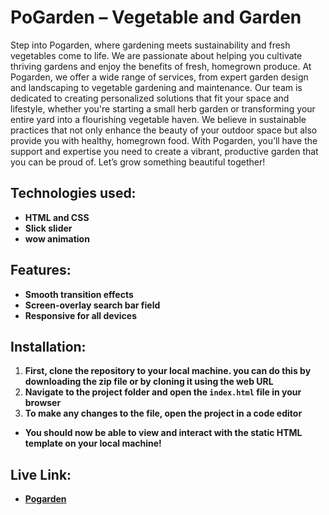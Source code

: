 # PoGarden – Vegetable and Garden 

Step into Pogarden, where gardening meets sustainability and fresh vegetables come to life. We are passionate about helping you cultivate thriving gardens and enjoy the benefits of fresh, homegrown produce. At Pogarden, we offer a wide range of services, from expert garden design and landscaping to vegetable gardening and maintenance. Our team is dedicated to creating personalized solutions that fit your space and lifestyle, whether you're starting a small herb garden or transforming your entire yard into a flourishing vegetable haven. We believe in sustainable practices that not only enhance the beauty of your outdoor space but also provide you with healthy, homegrown food. With Pogarden, you’ll have the support and expertise you need to create a vibrant, productive garden that you can be proud of. Let’s grow something beautiful together!

## Technologies used:
- **HTML and CSS**
- **Slick slider**
- **wow animation**

## Features:
- **Smooth transition effects**
- **Screen-overlay search bar field**
- **Responsive for all devices**

## Installation:
1. **First, clone the repository to your local machine. you can do this by downloading the zip file or by cloning it using the web URL**
2. **Navigate to the project folder and open the <code>index.html</code> file in your browser**
3. **To make any changes to the file, open the project in a code editor**

- **You should now be able to view and interact with the static HTML template on your local machine!**

##  Live Link:
- **[Pogarden](https://sharifshehab.github.io/pogarden)**
